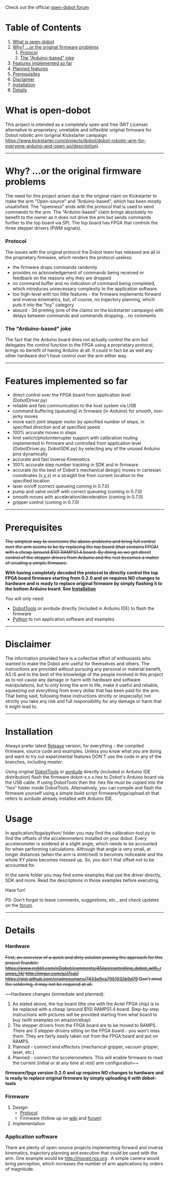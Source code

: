 Check out the official [open-dobot forum](http://open-dobot.no-ip.org)

# Table of Contents
1. [What is open-dobot](#what-is-open-dobot)
2. [Why? ...or the original firmware problems](#why)
   1. [Protocol](#protocol)
   2. [The "Arduino-based" joke](#arduino-joke)
3. [Features implemented so far](#features-implemented-so-far)
4. [Planned features](http://open-dobot.no-ip.org)
5. [Prerequisites](#prerequisites)
6. [Disclaimer](#disclaimer)
7. [Installation](#installation)
8. [Details](#details)

# What is open-dobot
This project is intended as a completely open and free (MIT License) alternative to proprietary, unreliable and inflexible original firmware for Dobot robotic arm (original Kickstarter campaign https://www.kickstarter.com/projects/dobot/dobot-robotic-arm-for-everyone-arduino-and-open-so/description).

---

# <a name="why"></a> Why? ...or the original firmware problems
The need for this project arisen due to the original claim on Kickstarter to make the arm "Open-source" and "Arduino-based", which has been mostly unsatisfied.
The "openness" ends with the protocol that is used to send commands to the arm. The "Arduino-based" claim brings absolutely no benefit to the owner as it does not drive the arm but sends commands further to the top board via SPI. The top board has FPGA that controls the three stepper drivers (PWM signals).
### Protocol
The issues with the original protocol the Dobot team has released are all in the proprietary firmware, which renders the protocol useless:
- the firmware drops commands randomly
- provides no acknowledgement of commands being received or feedback on the reasons why they are dropped
- no command buffer and no indication of command being completed, which introduces unnecessary complexity to the application software
- too high-level with too little features - the firmware implements forward and inverse kinematics, but, of course, no trajectory planning, which puts it into the "toy" category
- absurd - 3d printing (one of the claims on the kickstarter campaign) with delays between commands and commands dropping... no comments

### <a name="arduino-joke"></a> The "Arduino-based" joke
The fact that the Arduino board does not actually control the arm but delegates the control function to the FPGA using a proprietary protocol, brings no benefit of having Arduino at all. It could in fact be as well any other hardware don't have control over the arm either way.

---

# Features implemented so far
- direct control over the FPGA board from application level (DobotDriver.py)
- reliable and fast communication to the host system via USB
- command buffering (queueing) in firmware (in Arduino) for smooth, non-jerky moves
- move each joint stepper motor by specified number of steps, in specified direction and at specified speed
- 100% accurate moves in steps
- limit switch/photointerrupter support with calibration routing implemented in firmware and controlled from application level (DobotDriver.py, DobotSDK.py) by selecting any of the unused Arduino pins dynamically
- accurate and fast Inverse Kinematics
- 100% accurate step number tracking in SDK and in firmware
- accurate (to the best of Dobot's mechanical design) moves in cartesian coordinates (x,y,z) in a straight line from current location to the specified location
- laser on/off (correct queueing coming in 0.7.0)
- pump and valve on/off with correct queueing (coming in 0.7.0)
- smooth moves with acceleration/deceleration (coming in 0.7.0)
- gripper control (coming in 0.7.0)

---

# Prerequisites
~~The simplest way to overcome the above problems and bring full control over the arm seems to be by replacing the top board (that contains FPGA) with a cheap (around $10) RAMPS1.4 board. By doing so we get direct control of the stepper drivers from Arduino and the rest becomes a matter of creating a simple firmware.~~

**With having completely decoded the protocol to directly control the top FPGA board firmware starting from 0.2.0 and on requires NO changes to hardware and is ready to replace original firmware by simply flashing it to the bottom Arduino board. See [Installation](#installation)**

You will only need:
- [DobotTools](http://dobot.cc/download.php) or avrdude directly (included in Arduino IDE) to flash the firmware
- [Python](https://www.python.org) to run application software and examples

---

# Disclaimer
The information provided here is a collective effort of enthusiasts who wanted to make the Dobot arm useful for themselves and others. The instructions are provided without pursuing any personal or material benefit, AS IS and to the best of the knowledge of the people involved in this project as to not cause any damage or harm with hardware and software manipulations, but to only bring the arm to life, make it useful and reliable, squeezing out everything from every dollar that has been paid for the arm. That being said, following these instructions strictly or (especially) not strictly you take any risk and full responsibility for any damage or harm that it might lead to.

---

# Installation
Always prefer latest [Release](https://github.com/maxosprojects/open-dobot/releases) version, for everything - the compiled firmware, source code and examples. 
Unless you know what you are doing and want to try out experimental features DON'T use the code in any of the branches, including *master*.

Using original [DobotTools](http://dobot.cc/download.php) or [avrdude](http://www.nongnu.org/avrdude) directly (included in Arduino IDE distribution) flash the firmware dobot-x.x.x.hex to Dobot's Arduino board via the USB cable. If using DobotTools then the .hex file must be copied into the "hex" folder inside DobotTools.
Alternatively, you can compile and flash the firmware yourself using a simple build script firmware/fpga/upload.sh that refers to avrdude already installed with Arduino IDE.

# Usage
In application/fpga/python/ folder you may find the calibration-tool.py to find the offsets of the accelerometers installed on your dobot. Every accelerometer is soldered at a slight angle, which needs to be accounted for when performing calculations. Although that angle is very small, at longer distances (when the arm is stretched) is becomes noticeable and the whole XY plane becomes messed up. So, you don't that offset not to be accounted for.

In the same folder you may find some examples that use the driver directly, SDK and more. Read the descriptions in those examples before executing.

Have fun!

PS: Don't forget to leave comments, suggestions, etc., and check updates on the [forum](http://open-dobot.no-ip.org).

---

# Details
### Hardware
~~First, an overview of a quick and dirty solution proving the approach for this project feasible:
https://www.reddit.com/r/Dobot/comments/45ilan/controlling_dobot_with_ramps_14/
http://imgur.com/a/J7eaU
https://gist.github.com/erwincoumans/7433a9ea7951932b9d79
Don't mind the soldering, it may not be required at all.~~

~~Hardware changes (immediate and planned):
1. As stated above, the top board (the one with the Actel FPGA chip) is to be replaced with a cheap (around $10) RAMPS1.4 board. Step-by-step instructions with pictures will be provided starting from what board to buy (with examples on amazon/ebay)
2. The stepper drivers from the FPGA board are to be moved to RAMPS. There are 3 stepper drivers sitting on the FPGA board - you won't miss them. They are fairly easily taken out from the FPGA board and put on RAMPS.
3. Planned - connect end effectors (mechanical gripper, vacuum gripper, laser, etc.)
4. Planned - connect the accelerometers. This will enable firmware to read the current (initial or at any time at rest) arm configuration~~

**firmware/fpga version 0.2.0 and up requires NO changes to hardware and is ready to replace original firmware by simply uploading it with dobot-tools**

### Firmware
1. Design:
    - [Protocol](https://github.com/maxosprojects/open-dobot/wiki/Protocol-Design)
    - Firmware (follow up on [wiki](https://github.com/maxosprojects/open-dobot/wiki) and [forum](http://open-dobot.no-ip.org))
2. Implementation

### Application software
There are plenty of open-source projects implementing forward and inverse kinematics, trajectory planning and execution that could be used with the arm. One example would be http://moveit.ros.org . A simple camera would bring perception, which increases the number of arm applications by orders of magnitude.
